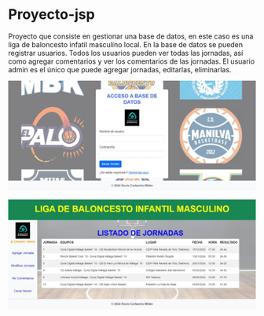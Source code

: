 # Proyecto-jsp
Proyecto que consiste en gestionar una base de datos, en este caso es una liga de baloncesto infatil masculino local.
En la base de datos se pueden registrar usuarios. Todos los usuarios pueden ver todas las jornadas, así como agregar comentarios y ver los comentarios de las jornadas. El usuario admin es el único que puede agregar jornadas, editarlas, eliminarlas.

![](proyecto-jsp/Captura.jpg)

![](proyecto-jsp/Captura1.JPG)
